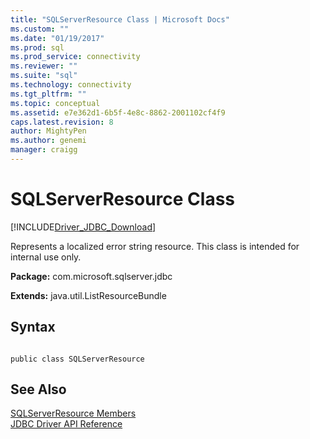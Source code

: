 ```yaml
---
title: "SQLServerResource Class | Microsoft Docs"
ms.custom: ""
ms.date: "01/19/2017"
ms.prod: sql
ms.prod_service: connectivity
ms.reviewer: ""
ms.suite: "sql"
ms.technology: connectivity
ms.tgt_pltfrm: ""
ms.topic: conceptual
ms.assetid: e7e362d1-6b5f-4e8c-8862-2001102cf4f9
caps.latest.revision: 8
author: MightyPen
ms.author: genemi
manager: craigg
---
```

# SQLServerResource Class
[!INCLUDE[Driver_JDBC_Download](../../../includes/driver_jdbc_download.md)]

  Represents a localized error string resource. This class is intended for internal use only.  
  
 **Package:** com.microsoft.sqlserver.jdbc  
  
 **Extends:** java.util.ListResourceBundle  
  
## Syntax  
  
```  
  
public class SQLServerResource  
```  
  
## See Also  
 [SQLServerResource Members](../../../connect/jdbc/reference/sqlserverresource-members.md)   
 [JDBC Driver API Reference](../../../connect/jdbc/reference/jdbc-driver-api-reference.md)  
  
  
